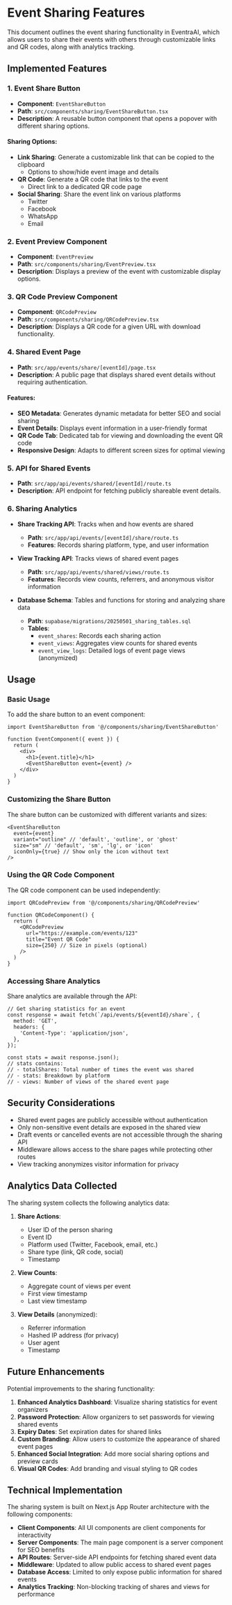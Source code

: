 # Event Sharing Features

This document outlines the event sharing functionality in EventraAI, which allows users to share their events with others through customizable links and QR codes, along with analytics tracking.

## Implemented Features

### 1. Event Share Button

- **Component**: `EventShareButton`
- **Path**: `src/components/sharing/EventShareButton.tsx`
- **Description**: A reusable button component that opens a popover with different sharing options.

#### Sharing Options:

- **Link Sharing**: Generate a customizable link that can be copied to the clipboard
  - Options to show/hide event image and details
- **QR Code**: Generate a QR code that links to the event
  - Direct link to a dedicated QR code page
- **Social Sharing**: Share the event link on various platforms
  - Twitter
  - Facebook
  - WhatsApp
  - Email

### 2. Event Preview Component

- **Component**: `EventPreview`
- **Path**: `src/components/sharing/EventPreview.tsx`
- **Description**: Displays a preview of the event with customizable display options.

### 3. QR Code Preview Component

- **Component**: `QRCodePreview`
- **Path**: `src/components/sharing/QRCodePreview.tsx`
- **Description**: Displays a QR code for a given URL with download functionality.

### 4. Shared Event Page

- **Path**: `src/app/events/share/[eventId]/page.tsx`
- **Description**: A public page that displays shared event details without requiring authentication.

#### Features:

- **SEO Metadata**: Generates dynamic metadata for better SEO and social sharing
- **Event Details**: Displays event information in a user-friendly format
- **QR Code Tab**: Dedicated tab for viewing and downloading the event QR code
- **Responsive Design**: Adapts to different screen sizes for optimal viewing

### 5. API for Shared Events

- **Path**: `src/app/api/events/shared/[eventId]/route.ts`
- **Description**: API endpoint for fetching publicly shareable event details.

### 6. Sharing Analytics

- **Share Tracking API**: Tracks when and how events are shared
  - **Path**: `src/app/api/events/[eventId]/share/route.ts`
  - **Features**: Records sharing platform, type, and user information

- **View Tracking API**: Tracks views of shared event pages
  - **Path**: `src/app/api/events/shared/views/route.ts`
  - **Features**: Records view counts, referrers, and anonymous visitor information

- **Database Schema**: Tables and functions for storing and analyzing share data
  - **Path**: `supabase/migrations/20250501_sharing_tables.sql`
  - **Tables**:
    - `event_shares`: Records each sharing action
    - `event_views`: Aggregates view counts for shared events
    - `event_view_logs`: Detailed logs of event page views (anonymized)

## Usage

### Basic Usage

To add the share button to an event component:

```tsx
import EventShareButton from '@/components/sharing/EventShareButton'

function EventComponent({ event }) {
  return (
    <div>
      <h1>{event.title}</h1>
      <EventShareButton event={event} />
    </div>
  )
}
```

### Customizing the Share Button

The share button can be customized with different variants and sizes:

```tsx
<EventShareButton 
  event={event} 
  variant="outline" // 'default', 'outline', or 'ghost'
  size="sm" // 'default', 'sm', 'lg', or 'icon'
  iconOnly={true} // Show only the icon without text
/>
```

### Using the QR Code Component

The QR code component can be used independently:

```tsx
import QRCodePreview from '@/components/sharing/QRCodePreview'

function QRCodeComponent() {
  return (
    <QRCodePreview 
      url="https://example.com/events/123" 
      title="Event QR Code"
      size={250} // Size in pixels (optional)
    />
  )
}
```

### Accessing Share Analytics

Share analytics are available through the API:

```tsx
// Get sharing statistics for an event
const response = await fetch(`/api/events/${eventId}/share`, {
  method: 'GET',
  headers: {
    'Content-Type': 'application/json',
  },
});

const stats = await response.json();
// stats contains:
// - totalShares: Total number of times the event was shared
// - stats: Breakdown by platform
// - views: Number of views of the shared event page
```

## Security Considerations

- Shared event pages are publicly accessible without authentication
- Only non-sensitive event details are exposed in the shared view
- Draft events or cancelled events are not accessible through the sharing API
- Middleware allows access to the share pages while protecting other routes
- View tracking anonymizes visitor information for privacy

## Analytics Data Collected

The sharing system collects the following analytics data:

1. **Share Actions**:
   - User ID of the person sharing
   - Event ID
   - Platform used (Twitter, Facebook, email, etc.)
   - Share type (link, QR code, social)
   - Timestamp

2. **View Counts**:
   - Aggregate count of views per event
   - First view timestamp
   - Last view timestamp

3. **View Details** (anonymized):
   - Referrer information
   - Hashed IP address (for privacy)
   - User agent
   - Timestamp

## Future Enhancements

Potential improvements to the sharing functionality:

1. **Enhanced Analytics Dashboard**: Visualize sharing statistics for event organizers
2. **Password Protection**: Allow organizers to set passwords for viewing shared events
3. **Expiry Dates**: Set expiration dates for shared links
4. **Custom Branding**: Allow users to customize the appearance of shared event pages
5. **Enhanced Social Integration**: Add more social sharing options and preview cards
6. **Visual QR Codes**: Add branding and visual styling to QR codes

## Technical Implementation

The sharing system is built on Next.js App Router architecture with the following components:

- **Client Components**: All UI components are client components for interactivity
- **Server Components**: The main page component is a server component for SEO benefits
- **API Routes**: Server-side API endpoints for fetching shared event data
- **Middleware**: Updated to allow public access to shared event pages
- **Database Access**: Limited to only expose public information for shared events
- **Analytics Tracking**: Non-blocking tracking of shares and views for performance 